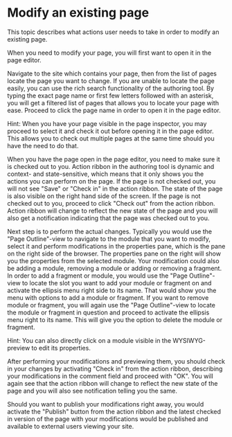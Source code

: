 # Modify an existing page

This topic describes what actions user needs to take in order to modify an existing page.

When you need to modify your page, you will first want to open it in the page editor.

Navigate to the site which contains your page, then from the list of pages locate the page you want to change. If you are unable to locate the page easily, you can use the rich search functionality of the authoring tool. By typing the exact page name or first few letters followed with an asterisk, you will get a filtered list of pages that allows you to locate your page with ease. Proceed to click the page name in order to open it in the page editor.

Hint: When you have your page visible in the page inspector, you may proceed to select it and check it out before opening it in the page editor. This allows you to check out multiple pages at the same time should you have the need to do that.

When you have the page open in the page editor, you need to make sure it is checked out to you. Action ribbon in the authoring tool is dynamic and context- and state-sensitive, which means that it only shows you the actions you can perform on the page. If the page is not checked out, you will not see "Save" or "Check in" in the action ribbon. The state of the page is also visible on the right hand side of the screen. If the page is not checked out to you, proceed to click "Check out" from the action ribbon. Action ribbon will change to reflect the new state of the page and you will also get a notification indicating that the page was checked out to you.

Next step is to perform the actual changes. Typically you would use the "Page Outline"-view to navigate to the module that you want to modify, select it and perform modifications in the properties pane, which is the pane on the right side of the browser. The properties pane on the right will show you the properties from the selected module. Your modification could also be adding a module, removing a module or adding or removing a fragment. In order to add a fragment or module, you would use the "Page Outline"-view to locate the slot you want to add your module or fragment on and activate the ellipsis menu right side to its name. That would show you the menu with options to add a module or fragment. If you want to remove module or fragment, you will again use the "Page Outline"-view to locate the module or fragment in question and proceed to activate the ellipsis menu right to its name. This will give you the option to delete the module or fragment.

Hint: You can also directly click on a module visible in the WYSIWYG-preview to edit its properties.

After performing your modifications and previewing them, you should check in your changes by activating "Check in" from the action ribbon, describing your modifications in the comment field and proceed with "OK". You will again see that the action ribbon will change to reflect the new state of the page and you will also see notification telling you the same.

Should you want to publish your modifications right away, you would activate the "Publish" button from the action ribbon and the latest checked in version of the page with your modifications would be published and available to external users viewing your site. 

